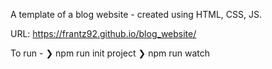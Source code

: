A template of a blog website - created using HTML, CSS, JS.

URL:  https://frantz92.github.io/blog_website/

To run - 
  ❯ npm run init project
  ❯ npm run watch
